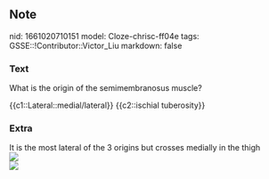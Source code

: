 ## Note
nid: 1661020710151
model: Cloze-chrisc-ff04e
tags: GSSE::!Contributor::Victor_Liu
markdown: false

### Text
What is the origin of the semimembranosus muscle?
<div>
  {{c1::Lateral::medial/lateral}} {{c2::ischial tuberosity}}
</div>

### Extra
<div>
  It is the most lateral of the 3 origins but crosses medially in
  the thigh
</div><img src=
"paste-6178fc9dd05da7aa52ed4bfb3f7b368148dff10f.jpg">
<div><img src=
"paste-79dde36ad056205adca995f115b243f025ed5590.jpg"></div>
